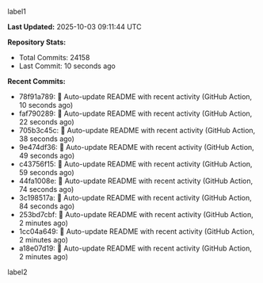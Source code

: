 
label1 
<!-- ACTIVITY_START -->
**Last Updated:** 2025-10-03 09:11:44 UTC

**Repository Stats:**
- Total Commits: 24158
- Last Commit: 10 seconds ago

**Recent Commits:**
- 78f91a789: 🤖 Auto-update README with recent activity (GitHub Action, 10 seconds ago)
- faf790289: 🤖 Auto-update README with recent activity (GitHub Action, 22 seconds ago)
- 705b3c45c: 🤖 Auto-update README with recent activity (GitHub Action, 38 seconds ago)
- 9e474df36: 🤖 Auto-update README with recent activity (GitHub Action, 49 seconds ago)
- c43756f15: 🤖 Auto-update README with recent activity (GitHub Action, 59 seconds ago)
- 44fa1008e: 🤖 Auto-update README with recent activity (GitHub Action, 74 seconds ago)
- 3c198517a: 🤖 Auto-update README with recent activity (GitHub Action, 84 seconds ago)
- 253bd7cbf: 🤖 Auto-update README with recent activity (GitHub Action, 2 minutes ago)
- 1cc04a649: 🤖 Auto-update README with recent activity (GitHub Action, 2 minutes ago)
- a18e07d19: 🤖 Auto-update README with recent activity (GitHub Action, 2 minutes ago)
<!-- ACTIVITY_END -->

label2
